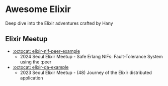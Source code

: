 # Awesome Elixir

Deep dive into the Elixir adventures crafted by Hany


## Elixir Meetup

- [:octocat: elixir-nif-peer-example](https://github.com/rudebono/elixir-nif-peer-example)
  - 2024 Seoul Elixir Meetup - Safe Erlang NIFs: Fault-Tolerance System using the :peer
- [:octocat: elixir-da-example](https://github.com/rudebono/elixir-da-example)
  - 2023 Seoul Elixir Meetup - (48) Journey of the Elixir distributed application
